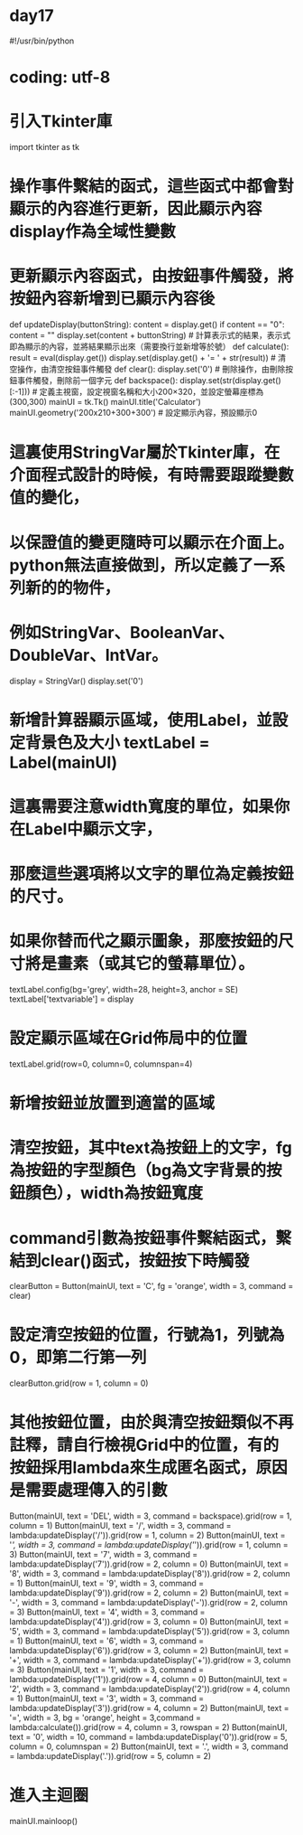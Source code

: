 # day17
#!/usr/bin/python 
# coding: utf-8 
# 引入Tkinter庫 
import tkinter as tk
# 操作事件繫結的函式，這些函式中都會對顯示的內容進行更新，因此顯示內容display作為全域性變數 
# 更新顯示內容函式，由按鈕事件觸發，將按鈕內容新增到已顯示內容後 
def updateDisplay(buttonString): 
 content = display.get() 
 if content == "0": 
  content = "" 
 display.set(content + buttonString) # 計算表示式的結果，表示式即為顯示的內容，並將結果顯示出來（需要換行並新增等於號） 
def calculate(): 
 result = eval(display.get()) 
 display.set(display.get() + '= ' + str(result)) # 清空操作，由清空按鈕事件觸發 
def clear(): 
 display.set('0') # 刪除操作，由刪除按鈕事件觸發，刪除前一個字元 
def backspace(): 
 display.set(str(display.get()[:-1])) # 定義主視窗，設定視窗名稱和大小200×320，並設定螢幕座標為(300,300) 
mainUI = tk.Tk() 
mainUI.title('Calculator') 
mainUI.geometry('200x210+300+300') # 設定顯示內容，預設顯示0 
# 這裏使用StringVar屬於Tkinter庫，在介面程式設計的時候，有時需要跟蹤變數值的變化， 
# 以保證值的變更隨時可以顯示在介面上。python無法直接做到，所以定義了一系列新的的物件， 
# 例如StringVar、BooleanVar、DoubleVar、IntVar。 
display = StringVar() 
display.set('0') 
# 新增計算器顯示區域，使用Label，並設定背景色及大小 textLabel = Label(mainUI) 
# 這裏需要注意width寬度的單位，如果你在Label中顯示文字， 
# 那麼這些選項將以文字的單位為定義按鈕的尺寸。 
# 如果你替而代之顯示圖象，那麼按鈕的尺寸將是畫素（或其它的螢幕單位）。 
textLabel.config(bg='grey', width=28, height=3, anchor = SE) 
textLabel['textvariable'] = display 
# 設定顯示區域在Grid佈局中的位置 
textLabel.grid(row=0, column=0, columnspan=4) 
# 新增按鈕並放置到適當的區域 
# 清空按鈕，其中text為按鈕上的文字，fg為按鈕的字型顏色（bg為文字背景的按鈕顏色），width為按鈕寬度 
# command引數為按鈕事件繫結函式，繫結到clear()函式，按鈕按下時觸發 
clearButton = Button(mainUI, text = 'C', fg = 'orange', width = 3, command = clear) 
# 設定清空按鈕的位置，行號為1，列號為0，即第二行第一列 
clearButton.grid(row = 1, column = 0) 
# 其他按鈕位置，由於與清空按鈕類似不再註釋，請自行檢視Grid中的位置，有的按鈕採用lambda來生成匿名函式，原因是需要處理傳入的引數 
Button(mainUI, text = 'DEL', width = 3, command = backspace).grid(row = 1, column = 1) 
Button(mainUI, text = '/', width = 3, command = lambda:updateDisplay('/')).grid(row = 1, column = 2) 
Button(mainUI, text = '*', width = 3, command = lambda:updateDisplay('*')).grid(row = 1, column = 3) 
Button(mainUI, text = '7', width = 3, command = lambda:updateDisplay('7')).grid(row = 2, column = 0) 
Button(mainUI, text = '8', width = 3, command = lambda:updateDisplay('8')).grid(row = 2, column = 1) 
Button(mainUI, text = '9', width = 3, command = lambda:updateDisplay('9')).grid(row = 2, column = 2) 
Button(mainUI, text = '-', width = 3, command = lambda:updateDisplay('-')).grid(row = 2, column = 3) 
Button(mainUI, text = '4', width = 3, command = lambda:updateDisplay('4')).grid(row = 3, column = 0) 
Button(mainUI, text = '5', width = 3, command = lambda:updateDisplay('5')).grid(row = 3, column = 1) 
Button(mainUI, text = '6', width = 3, command = lambda:updateDisplay('6')).grid(row = 3, column = 2) 
Button(mainUI, text = '+', width = 3, command = lambda:updateDisplay('+')).grid(row = 3, column = 3) 
Button(mainUI, text = '1', width = 3, command = lambda:updateDisplay('1')).grid(row = 4, column = 0) 
Button(mainUI, text = '2', width = 3, command = lambda:updateDisplay('2')).grid(row = 4, column = 1) 
Button(mainUI, text = '3', width = 3, command = lambda:updateDisplay('3')).grid(row = 4, column = 2) 
Button(mainUI, text = '=', width = 3, bg = 'orange', height = 3,command = lambda:calculate()).grid(row = 4, column = 3, rowspan = 2) 
Button(mainUI, text = '0', width = 10, command = lambda:updateDisplay('0')).grid(row = 5, column = 0, columnspan = 2) 
Button(mainUI, text = '.', width = 3, command = lambda:updateDisplay('.')).grid(row = 5, column = 2) 
# 進入主迴圈 
mainUI.mainloop() 
